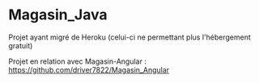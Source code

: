 # Magasin_Java

Projet ayant migré de Heroku (celui-ci ne permettant plus l'hébergement gratuit)

Projet en relation avec Magasin-Angular : https://github.com/driver7822/Magasin_Angular
